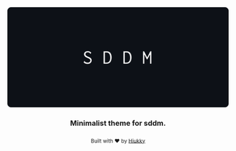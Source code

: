 <div align="center">
  <img alt="sddm logo" src="brand.svg"/>
</div>

<h3 align="center"> Minimalist theme for sddm. </h3>

<p align="center">
  <sub>Built with ❤︎ by <a href="https://hiukky.com">Hiukky</a>
  <br/>
</p>

<br>
